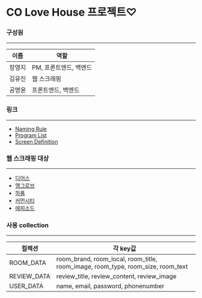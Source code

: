 # CO Love House 프로젝트♡

### 구성원
---
|이름|역할|
|--|--|
|장영지|PM, 프론트엔드, 백엔드|
|김유진|웹 스크래핑|
|공명윤|프론트엔드, 백엔드|


### 링크
---
- [Naming Rule](https://docs.google.com/spreadsheets/d/1pgseXMtVbRS0Qu6j2i6_T3EC-cICqrJl/edit#gid=1081913164)
- [Program List](https://docs.google.com/spreadsheets/d/177dosTpc5QXqKI9N2E94pvYRHJ3T5lHF/edit#gid=389956398)
- [Screen Definition](https://app.diagrams.net/#G13JhyVSufPlX4SV4WNJss9p5QtiRxywyE)

### 웹 스크래핑 대상
---
- [디어스](https://dears.kr/ko)
- [맹그로브](https://mangrove.city/)
- [하품](https://www.hapoom.co/)
- [커먼시티](https://www.commontown.co/ko)
- [에피소드](https://www.epsd.co.kr/ep369/)


### 사용 collection
---
|컬렉션|각 key값|
|--|--|
|ROOM_DATA|room_brand, room_local, room_title, room_image, room_type, room_size, room_text|
|REVIEW_DATA|review_title, review_content, review_image|
|USER_DATA|name, email, password, phonenumber|



```

```